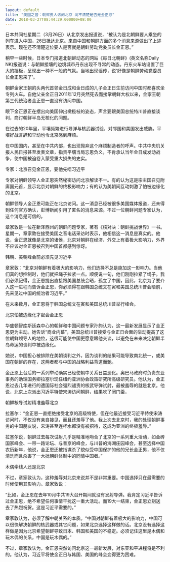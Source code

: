 ```yaml
---
layout: default
title: "美国之音：朝鲜要人访问北京 尚不清楚是否是金正恩"
date: 2018-03-27T08:44:29.000000+08:00
---
```


日本共同社星期二（3月26日）从北京发出报道说，“被认为是北朝鲜要人乘坐的列车进入中国，26日抵达北京。来自中国和朝鲜方面的多个消息来源做出了上述表示。现在还不清楚这位要人是否就是朝鲜劳动党委员长金正恩。”

稍早一些时候，日本专门报道北朝鲜动态的网站《每日北朝鲜》(英文名称Daily NK)报道说：与朝鲜接壤的边境城市丹东出现不寻常的动态。丹东火车站设置了巨大的挡板，呈现出一种不一般的气氛。当地出现谣传，说‘好像是朝鲜劳动党委员长金正恩来了’。

朝鲜金家王朝的头两代首领金日成和金日成的儿子金正日生前访问中国时都喜欢坐专列火车。自他父亲金正日2011年12月突然死去而接掌朝鲜大权以来，金家王朝第三代统治者金正恩一直没有访问中国。

眼下金正恩正在摆出向美国伸出橄榄枝的姿态，声言要跟美国总统特川普直接谈判，商讨朝鲜半岛无核化的问题。

在过去的20年里，平壤频繁进行导弹与核武器试验，对邻国和美国发出威胁。平壤好战言辞和举动也令北京感到麻烦。

在中国国内，甚至在中共内部，也出现抛弃这个麻烦制造者的呼声。中共中央机关报人民日报甚至发表文章，指责平壤当局忘恩负义，不肯承认当年金日成发动战争，使中国被迫卷入蒙受重大损失的史实。

专家：北京召见金正恩，要他先唔习近平

专家对朝鲜领导人金正恩突然秘密访问北京解读不一。有的认为这是宗主国召见附庸国元首，显示北京对朝鲜的终极影响力；有的认为美朝间互动刺激了怕被边缘化的北京。

朝鲜领导人金正恩可能正在北京访问。这一消息已经被很多美国媒体报道，还未得到任何官方确认，彭博新闻引用了匿名的消息来源。不过一位朝鲜问题专家认为，这个消息是可信的。

章家敦是一位在新泽西州的朝鲜问题专家，著有《核对决：朝鲜挑战世界》一书。星期一，章家敦在接受美国之音电话采访时表示，他相信这一消息是真实的。他说，金正恩就像是北京的诸侯，北京对朝鲜在经济、外交上有着极大影响力，外界不应该对金正恩被召到中国首都感到惊讶。

韩朝、美朝峰会前必须先见习近平

章家敦：“北京对朝鲜有着极大的影响力，他们选择不总是施加这一影响力。当他们真的想控制时，他们就把绳子拉紧一点。顺便说一句，他们刚刚拉紧了绳子。我们必须记得，金正恩提出直接跟美国总统会晤，孤立了中国，因此，北京为了要介入这一进程而告诉金正恩，你必须得在跟韩国总统文在寅和美国总统川普会晤前，先来见过中国的统治者习近平。”

在未来数月，金正恩将于韩国总统文在寅和美国总统川普举行峰会。

北京怕被边缘化才密会金正恩

华盛顿智库斯廷森中心的朝鲜和中国问题专家孙韵认为，这一最新发展显示了金正恩更为主动。她告诉“商业内幕”，美国总统川普接受与金正日会面的举动提高了这位朝鲜领导人的地位，这很可能使中国更愿意跟他交谈，以避免在未来决定朝鲜半岛命运的谈判中被边缘化。

她说，中国担心被排除在美朝谈判之外，因为谈判的结果可能导致南北统一，或美国在朝鲜的存在，这两者都与中国的战略利益背道而驰。

金正恩上台后的一系列举动确实已经使朝中关系日益恶化。奥巴马政府时负责东亚事务的助理国务卿拉塞尔现任纽约亚洲协会政策研究所高级研究员。他认为，金正恩过去几年进行的遭国际社会强烈谴责的核武导弹试射，最被羞辱的就是北京。他说，北京上次派出习近平特使宋涛访问朝鲜，结果吃了闭门羹，

朝鲜核导试射精准羞辱北京

拉塞尔：“金正恩一直拒绝接受北京的高级特使，但在他最近接受习近平特使宋涛访问时，不仅没有亲自接见，而且还羞辱了他。我上次去北京时，我的处理朝鲜事务的中国朋友说，宋涛甚至连杯水都没有被招待，这成为亚洲的终极羞辱。”

拉塞尔说，朝鲜过去每次试射几乎是精准地吻合了北京的一系列重大活动，如金砖国家峰会、一带一路论坛、与普京的峰会，与川普的海湖庄园峰会，甚至选择中国农历新年，他说，金正恩还被指谋杀了貌似受中国保护的他的兄长金正男，他不仅清洗而且杀害了一大批朝鲜体制中的同情中国者。”

木偶牵线人还是北京

不过，章家敦认为，这种羞辱对北京来说并不是非常重要。中国选择只在最需要的时候使用其影响力。章家敦说：

“比如，金正恩在去年10月中共19大召开期间就没有发射导弹。我肯定习近平告诉过金正恩，绝不希望任何事情干扰这一重大活动。而19大一结束，金正恩立刻送去了热烈祝贺。这是习近平需要的。”

章家敦认为，必须了解中朝关系的本质。“中国对朝鲜有着极大的影响力，中国可以很快解决朝鲜的核武器或其它问题，如果北京选择这样做的话。北京没有选择这样做是因为北京希望朝鲜导致日本、韩国和美国的不稳定。必须记住这里是木偶和玩木偶的关系，中国是玩木偶的。”

不过，章家敦认为，金正恩突然访问北京这一最新发展，对东亚和平进程将是不利的。他认为，习近平将使金正日与韩国、美国的峰会变得更为困难。

